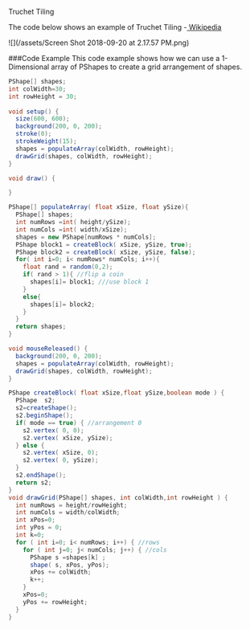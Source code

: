Truchet Tiling

The code below shows an example of Truchet Tiling -[ Wikipedia](https://en.wikipedia.org/wiki/Truchet_tiles)


![](/assets/Screen Shot 2018-09-20 at 2.17.57 PM.png)


###Code Example 
This code example shows how we can use a 1-Dimensional array of PShapes to create a grid arrangement of shapes.  

```java
PShape[] shapes;
int colWidth=30;
int rowHeight = 30;
  
void setup() {
  size(600, 600);
  background(200, 0, 200);
  stroke(0);
  strokeWeight(15);
  shapes = populateArray(colWidth, rowHeight); 
  drawGrid(shapes, colWidth, rowHeight);
}

void draw() {

}

PShape[] populateArray( float xSize, float ySize){
  PShape[] shapes;
  int numRows =int( height/ySize);
  int numCols =int( width/xSize);
  shapes = new PShape[numRows * numCols];
  PShape block1 = createBlock( xSize, ySize, true);
  PShape block2 = createBlock( xSize, ySize, false); 
  for( int i=0; i< numRows* numCols; i++){
    float rand = random(0,2); 
    if( rand > 1){ //flip a coin
      shapes[i]= block1; ///use block 1
    }
    else{
      shapes[i]= block2;
    }
  }
  return shapes;
}

void mouseReleased() {
  background(200, 0, 200);
  shapes = populateArray(colWidth, rowHeight);
  drawGrid(shapes, colWidth, rowHeight);
}

PShape createBlock( float xSize,float ySize,boolean mode ) {
  PShape  s2;
  s2=createShape();
  s2.beginShape();
  if( mode == true) { //arrangement 0
    s2.vertex( 0, 0);
    s2.vertex( xSize, ySize);
  } else {
    s2.vertex( xSize, 0);
    s2.vertex( 0, ySize);
  }
  s2.endShape();
  return s2;
}
void drawGrid(PShape[] shapes, int colWidth,int rowHeight ) {
  int numRows = height/rowHeight;
  int numCols = width/colWidth;
  int xPos=0;
  int yPos = 0;
  int k=0;
  for ( int i=0; i< numRows; i++) { //rows
    for ( int j=0; j< numCols; j++) { //cols
      PShape s =shapes[k] ;
      shape( s, xPos, yPos);
      xPos += colWidth;
      k++;
    }
    xPos=0;
    yPos += rowHeight;
  }
}

```

